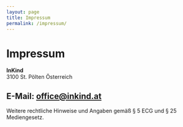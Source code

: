 ```yaml
---
layout: page
title: Impressum
permalink: /impressum/
---
```


# Impressum

**InKind**   
3100 St. Pölten
Österreich

E-Mail: office@inkind.at
---

Weitere rechtliche Hinweise und Angaben gemäß § 5 ECG und § 25 Mediengesetz.